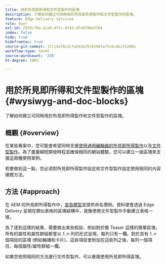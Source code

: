 ```yaml
---
title: 用於所見即所得和文件型製作的區塊
description: 了解如何建立可同時用於所見即所得製作和文件型製作的區塊。
feature: Edge Delivery Services
role: User
exl-id: f039c70a-e1a0-4fcc-8f42-dfa0f8bb3764
index: false
hide: true
hidefromtoc: true
source-git-commit: 17c14a78c2cfa262e25c6196fa73c6c4b17e200a
workflow-type: tm+mt
source-wordcount: '235'
ht-degree: 100%

---
```


# 用於所見即所得和文件型製作的區塊 {#wysiwyg-and-doc-blocks}

了解如何建立可同時用於所見即所得製作和文件型製作的區塊。

## 概觀 {#overview}

在某些專案中，您可能會希望同時支援[使用通用編輯器的所見即所得製作](/help/edge/wysiwyg-authoring/authoring.md)以及[文件型製作](/help/edge/docs/authoring.md)。為了盡量縮短開發時程並確保相同的網站體驗，您可以建立一組區塊來支援這兩種使用案例。

若要做到這一點，您必須對所見即所得製作設定和文件型製作設定使用相同的內容建模方法。

## 方法 {#approach}

在 AEM 的所見即所得製作中，[宣告模型](/help/edge/wysiwyg-authoring/content-modeling.md)並提供命名慣例。資料便會透過 Edge Delivery 呈現在類似表格的區塊結構中，就像使用文件型製作手動建立表格一樣。

為了達到這樣的結果，需要做出某些假設，例如對於像 Teaser 這樣的簡單區塊，所有的屬性和屬性群組都會以 1..n 列的形式呈現，每列只有一欄。對於具有 1..n 個項目的區塊 (例如輪播和卡片)，這些項目會附加在這些列之後，每列一個項目，每個屬性/屬性群組一欄。

如果您依照相同的方法進行文件型製作，可以重複使用所見即所得區塊。
